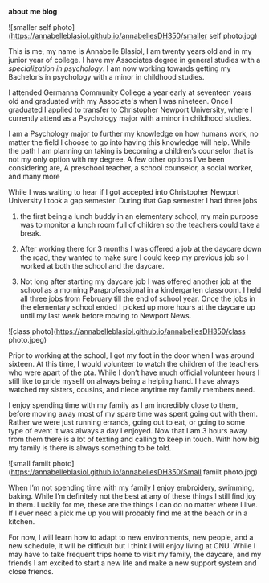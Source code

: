 **about me blog**

![smaller self photo](https://annabelleblasiol.github.io/annabellesDH350/smaller self photo.jpg)


This is me, my name is Annabelle Blasiol, I am twenty years old and in my junior year of college. I have my Associates degree in general studies with a _specialization in psychology_. I am now working towards getting my Bachelor’s in psychology with a minor in childhood studies. 

I attended Germanna Community College  a year early at seventeen years old and graduated with my Associate's when I was nineteen. Once I graduated I applied to transfer to Christopher Newport University, where I currently attend as a Psychology major with a minor in childhood studies.

I am a Psychology major to further my knowledge on how humans work, no matter the field I choose to go into having this knowledge will help. While the path I am planning on taking is becoming a children’s counselor that is not my only option with my degree. A few other options I’ve been considering are, A preschool teacher, a school counselor, a social worker, and many more
 
While I was waiting to hear if I got accepted into Christopher Newport University I took a gap semester. During that Gap semester I had three jobs 

1. the first being a lunch buddy in an elementary school, my main purpose was to monitor a lunch room full of children so the teachers could take a break.

2. After working there for 3 months I was offered a job at the daycare down the road, they wanted to make sure I could keep my previous job so I worked at both the school and the daycare. 

3. Not long after starting my daycare job I was offered another job at the school as a morning Paraprofessional in a kindergarten classroom. I held all three jobs from February till the end of school year. Once the jobs in the elementary school ended I picked up more hours at the daycare up until my last week before moving to Newport News. 

![class photo](https://annabelleblasiol.github.io/annabellesDH350/class photo.jpeg)


Prior to working at the school, I got my foot in the door when I was around sixteen. At this time, I would volunteer to watch the children of the teachers who were apart of the pta. While I don’t have much official volunteer hours I still like to pride myself on always being a helping hand. I have always watched my sisters, cousins, and niece anytime my family members need. 

I enjoy spending time with my family as I am incredibly close to them, before moving away most of my spare time was spent going out with them. Rather we were just running errands, going out to eat, or going to some type of event it was always a day I enjoyed. Now that I am 3 hours away from them there is a lot of texting and calling to keep in touch. With how big my family is there is always something to be told.


![small familt photo](https://annabelleblasiol.github.io/annabellesDH350/Small familt photo.jpg)


When I’m not spending time with my family I enjoy embroidery, swimming, baking. While I’m definitely not the best at any of these things I still find joy in them. Luckily for me, these are the things I can do no matter where I live. If I ever need a pick me up you will probably find me at the beach or in a kitchen. 

For now, I will learn how to adapt to new environments, new people, and a new schedule, it will be difficult but I think I will enjoy living at CNU. While I may have to take frequent trips home to visit my family, the daycare, and my friends I am excited to start a new life and make a new support system and close friends. 
